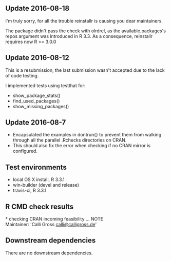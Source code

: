 ## Update 2016-08-18

I'm truly sorry, for all the trouble reinstallr is causing you dear maintainers.

The package didn't pass the check with olrdrel, as the available.packages's repos argument was introduced in R 3.3. As a consequence, reinstallr requires now R >= 3.0.0


## Update 2016-08-12

This is a resubmission, the last submission wasn't accepted due to the lack of code testing.

I implemented tests using testthat for:
* show_package_stats()
* find_used_packages()
* show_missing_packages()

## Update 2016-08-7

* Encapsulated the examples in dontrun{} to prevent them from walking through all the parallel .Rchecks directories on CRAN.
* This should also fix the error when checking if no CRAN mirror is configured.



## Test environments
* local OS X install, R 3.3.1
* win-builder (devel and release)
* travis-ci, R 3.3.1 

## R CMD check results

\* checking CRAN incoming feasibility ... NOTE  
Maintainer: 'Calli Gross <calli@calligross.de>'


## Downstream dependencies
There are no downstream dependencies.
